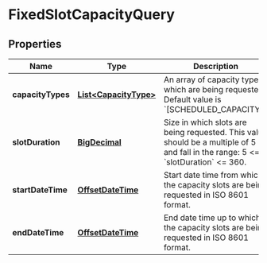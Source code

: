 
# FixedSlotCapacityQuery

## Properties
Name | Type | Description | Notes
------------ | ------------- | ------------- | -------------
**capacityTypes** | [**List&lt;CapacityType&gt;**](CapacityType.md) | An array of capacity types which are being requested. Default value is &#x60;[SCHEDULED_CAPACITY]&#x60;. |  [optional]
**slotDuration** | [**BigDecimal**](BigDecimal.md) | Size in which slots are being requested. This value should be a multiple of 5 and fall in the range: 5 &lt;&#x3D; &#x60;slotDuration&#x60; &lt;&#x3D; 360. |  [optional]
**startDateTime** | [**OffsetDateTime**](OffsetDateTime.md) | Start date time from which the capacity slots are being requested in ISO 8601 format. | 
**endDateTime** | [**OffsetDateTime**](OffsetDateTime.md) | End date time up to which the capacity slots are being requested in ISO 8601 format. | 



